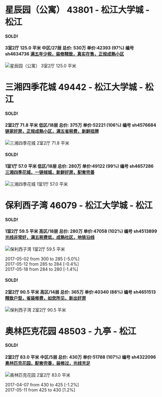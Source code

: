 # 星辰园（公寓） 43801 - 松江大学城 - 松江

#### SOLD!
#### 3室2厅 125.0 平米 中区/27层 总价: 530万 单价:42393 (97%) 编号 sh4634736 [满五年少税，装修精致，真实在售，正规成熟小区](https://href.li/?http://sh.lianjia.com/ershoufang/sh4634736.html)

![星辰园（公寓） 3室2厅 125.0 平米](http://cdn1.dooioo.com/fetch/vp/fy/gi/20160407/76e5df07-9926-4a60-ac48-de88efcb6b0a.jpg_200x150.jpg)



    


# 三湘四季花城 49442 - 松江大学城 - 松江

#### SOLD!
#### 2室2厅 71.8 平米 低区/18层 总价: 375万 单价:52221 (106%) 编号 sh4576684 [链家好房，正规成熟小区，满五省税费，新鲜挂牌](https://href.li/?http://sh.lianjia.com/ershoufang/sh4576684.html)

![三湘四季花城 2室2厅 71.8 平米](http://cdn7.dooioo.com/static/img/new-version/default_block.png)



    
#### SOLD!
#### 1室1厅 57.0 平米 低区/18层 总价: 280万 单价:49122 (99%) 编号 sh4657286 [三湘四季花城，一链倾城，新鲜好房，配套完善](https://href.li/?http://sh.lianjia.com/ershoufang/sh4657286.html)

![三湘四季花城 1室1厅 57.0 平米](http://cdn7.dooioo.com/static/img/new-version/default_block.png)



    


# 保利西子湾 46079 - 松江大学城 - 松江

#### SOLD!
#### 1室2厅 59.5 平米 高区/18层 总价: 280万 单价:47058 (102%) 编号 sh4513899 [光线非常好，满五税费低，成熟社区，地铁沿线](https://href.li/?http://sh.lianjia.com/ershoufang/sh4513899.html)

![保利西子湾 1室2厅 59.5 平米](http://cdn1.dooioo.com/fetch/vp/fy/gi/20160301/e663abb3-7225-407b-875b-739fa8336607.jpg_200x150.jpg)

2017-05-02 from 300 to 285 [-5.0%]<br />2017-05-12 from 285 to 284 [-0.4%]<br />2017-05-18 from 284 to 280 [-1.4%]

    
#### SOLD!
#### 2室2厅 90.5 平米 高区/14层 总价: 365万 单价:40340 (88%) 编号 sh4651513 [精致户型，省装修费，如您所见，新出好房](https://href.li/?http://sh.lianjia.com/ershoufang/sh4651513.html)

![保利西子湾 2室2厅 90.5 平米](http://cdn1.dooioo.com/fetch/vp/fy/gi/20150620/e79df0b2-fd80-44c0-b20d-bcf252db7429.jpg_200x150.jpg)



    


# 奥林匹克花园 48503 - 九亭 - 松江

#### SOLD!
#### 2室2厅 83.0 平米 中区/5层 总价: 430万 单价:51788 (107%) 编号 sh4322096 [奥林匹克花园，配套完善，装修过，光线充足](https://href.li/?http://sh.lianjia.com/ershoufang/sh4322096.html)

![奥林匹克花园 2室2厅 83.0 平米](http://cdn1.dooioo.com/fetch/vp/fy/gi/20161010/d0f1e1da-61bb-41ac-a00e-6ca60d4fc2b3.jpg_200x150.jpg)

2017-04-07 from 430 to 425 [-1.2%]<br />2017-05-11 from 425 to 430 [1.2%]

    


